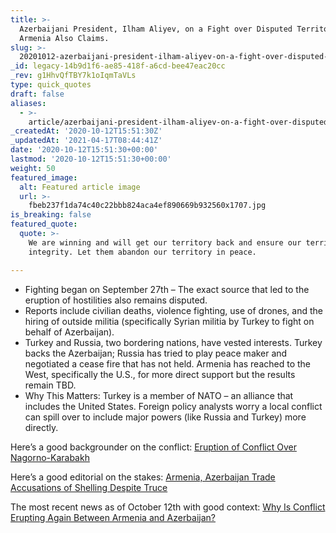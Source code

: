 ```yaml
---
title: >-
  Azerbaijani President, Ilham Aliyev, on a Fight over Disputed Territories that
  Armenia Also Claims.
slug: >-
  20201012-azerbaijani-president-ilham-aliyev-on-a-fight-over-disputed-territories-that-armenia-also-claims
_id: legacy-14b9d1f6-ae85-418f-a6cd-bee47eac20cc
_rev: g1HhvQfTBY7k1oIqmTaVLs
type: quick_quotes
draft: false
aliases:
  - >-
    article/azerbaijani-president-ilham-aliyev-on-a-fight-over-disputed-territories-that-armenia-also-claims/
_createdAt: '2020-10-12T15:51:30Z'
_updatedAt: '2021-04-17T08:44:41Z'
date: '2020-10-12T15:51:30+00:00'
lastmod: '2020-10-12T15:51:30+00:00'
weight: 50
featured_image:
  alt: Featured article image
  url: >-
    fbeb237f1da74c40c22bbb824aca4ef890669b932560x1707.jpg
is_breaking: false
featured_quote:
  quote: >-
    We are winning and will get our territory back and ensure our territorial
    integrity. Let them abandon our territory in peace.

---
```

* Fighting began on September 27th – The exact source that led to the eruption of hostilities also remains disputed.
* Reports include civilian deaths, violence fighting, use of drones, and the hiring of outside militia (specifically Syrian militia by Turkey to fight on behalf of Azerbaijan).
* Turkey and Russia, two bordering nations, have vested interests. Turkey backs the Azerbaijan; Russia has tried to play peace maker and negotiated a cease fire that has not held. Armenia has reached to the West, specifically the U.S., for more direct support but the results remain TBD.
* Why This Matters: Turkey is a member of NATO – an alliance that includes the United States. Foreign policy analysts worry a local conflict can spill over to include major powers (like Russia and Turkey) more directly.

Here’s a good backgrounder on the conflict: [Eruption of Conflict Over Nagorno-Karabakh](https://www.cfr.org/blog/eruption-conflict-over-nagorno-karabakh?gclid=Cj0KCQjw2or8BRCNARIsAC_ppybvcQfm_hSPU2GZs2T7wZ3MtKeZzQQFpdm3BGCH4O_-71WdnVvHEVsaAlVwEALw_wcB)

Here’s a good editorial on the stakes: [Armenia, Azerbaijan Trade Accusations of Shelling Despite Truce](https://www.wsj.com/articles/armenia-azerbaijan-trade-accusations-of-shelling-despite-truce-11602427364)

The most recent news as of October 12th with good context: ​[Why Is Conflict Erupting Again Between Armenia and Azerbaijan?](https://www.nytimes.com/article/armenian-azerbaijan-conflict.html)